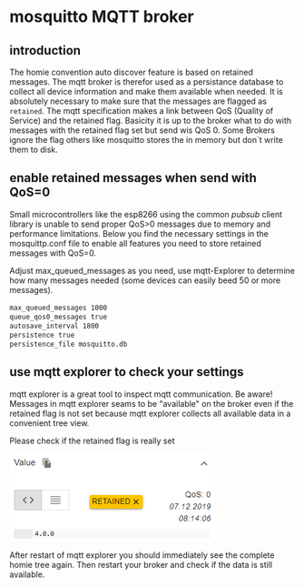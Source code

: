 # mosquitto MQTT broker

## introduction

The homie convention auto discover feature is based on retained messages. The mqtt broker is therefor used as a persistance database to collect all device information and make them available when needed. It is absolutely necessary to make sure that the messages are flagged as `retained`. The mqtt specification makes a link between QoS (Quality of Service) and the retained flag. Basicity it is up to the broker what to do with messages with the retained flag set but send wis QoS 0. Some Brokers ignore the flag others like mosquitto stores the in memory but don`t write them to disk. 

## enable **retained** messages when send with QoS=0

Small microcontrollers like the esp8266 using the common *pubsub* client library is unable to send proper QoS>0 messages due to memory and performance limitations. Below you find the necessary settings in the mosquittp.conf file to enable all features you need to store retained messages with QoS=0.

Adjust max_queued_messages as you need, use mqtt-Explorer to determine how many messages needed (some devices can easily beed 50 or more messages).


```
max_queued_messages 1000
queue_qos0_messages true
autosave_interval 1800
persistence true
persistence_file mosquitto.db
```

## use mqtt explorer to check your settings
mqtt explorer is a great tool to inspect mqtt communication. Be aware! Messages in mqtt explorer seams to be "available" on the broker even if the retained flag is not set because mqtt explorer collects all available data in a convenient tree view.

Please check if the retained flag is really set

![retained message flagged correctly](.\screenshots\MQTT-Explorer-retained.png)

After restart of mqtt explorer you should immediately see the complete homie tree again. Then restart your broker and check if the data is still available.